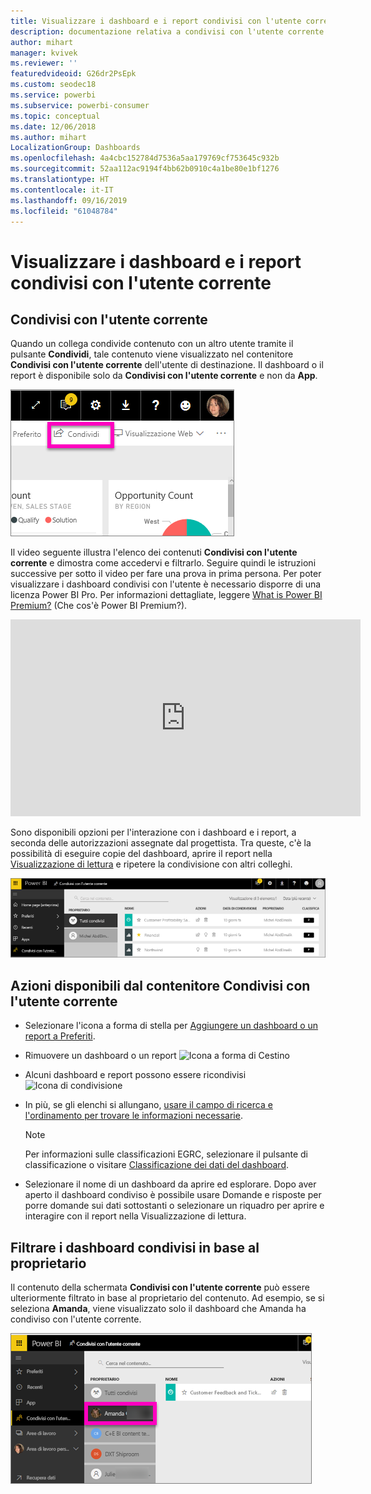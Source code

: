 ```yaml
---
title: Visualizzare i dashboard e i report condivisi con l'utente corrente
description: documentazione relativa a condivisi con l'utente corrente in Power BI
author: mihart
manager: kvivek
ms.reviewer: ''
featuredvideoid: G26dr2PsEpk
ms.custom: seodec18
ms.service: powerbi
ms.subservice: powerbi-consumer
ms.topic: conceptual
ms.date: 12/06/2018
ms.author: mihart
LocalizationGroup: Dashboards
ms.openlocfilehash: 4a4cbc152784d7536a5aa179769cf753645c932b
ms.sourcegitcommit: 52aa112ac9194f4bb62b0910c4a1be80e1bf1276
ms.translationtype: HT
ms.contentlocale: it-IT
ms.lasthandoff: 09/16/2019
ms.locfileid: "61048784"
---
```

# <a name="display-the-dashboards-and-reports-that-have-been-shared-with-me"></a>Visualizzare i dashboard e i report condivisi con l'utente corrente
## <a name="shared-with-me"></a>Condivisi con l'utente corrente

Quando un collega condivide contenuto con un altro utente tramite il pulsante **Condividi**, tale contenuto viene visualizzato nel contenitore **Condivisi con l'utente corrente** dell'utente di destinazione. Il dashboard o il report è disponibile solo da **Condivisi con l'utente corrente** e non da **App**.

![Icona di condivisione](./media/end-user-shared-with-me/power-bi-share-dash.png)

Il video seguente illustra l'elenco dei contenuti **Condivisi con l'utente corrente** e dimostra come accedervi e filtrarlo. Seguire quindi le istruzioni successive per sotto il video per fare una prova in prima persona. Per poter visualizzare i dashboard condivisi con l'utente è necessario disporre di una licenza Power BI Pro. Per informazioni dettagliate, leggere [What is Power BI Premium?](../service-premium-what-is.md) (Che cos'è Power BI Premium?).

<iframe width="560" height="315" src="https://www.youtube.com/embed/G26dr2PsEpk" frameborder="0" allowfullscreen></iframe>

Sono disponibili opzioni per l'interazione con i dashboard e i report, a seconda delle autorizzazioni assegnate dal progettista. Tra queste, c'è la possibilità di eseguire copie del dashboard, aprire il report nella [Visualizzazione di lettura](end-user-reading-view.md) e ripetere la condivisione con altri colleghi.

![Contenitore Condivisi con l'utente corrente](./media/end-user-shared-with-me/power-bi-container.png)

## <a name="actions-available-from-the-shared-with-me-container"></a>Azioni disponibili dal contenitore **Condivisi con l'utente corrente**
* Selezionare l'icona a forma di stella per [Aggiungere un dashboard o un report a Preferiti](end-user-favorite.md).
* Rimuovere un dashboard o un report  ![Icona a forma di Cestino](./media/end-user-shared-with-me/power-bi-delete-icon.png)
* Alcuni dashboard e report possono essere ricondivisi  ![Icona di condivisione](./media/end-user-shared-with-me/power-bi-share-icon-new.png)
* In più, se gli elenchi si allungano, [usare il campo di ricerca e l'ordinamento per trovare le informazioni necessarie](end-user-search-sort.md).
  
  > [!NOTE]
  > Per informazioni sulle classificazioni EGRC, selezionare il pulsante di classificazione o visitare [Classificazione dei dati del dashboard](../service-data-classification.md).
  > 
  > 
* Selezionare il nome di un dashboard da aprire ed esplorare. Dopo aver aperto il dashboard condiviso è possibile usare Domande e risposte per porre domande sui dati sottostanti o selezionare un riquadro per aprire e interagire con il report nella Visualizzazione di lettura.

## <a name="filter-shared-dashboards-by-owner"></a>Filtrare i dashboard condivisi in base al proprietario
Il contenuto della schermata **Condivisi con l'utente corrente** può essere ulteriormente filtrato in base al proprietario del contenuto. Ad esempio, se si seleziona **Amanda**, viene visualizzato solo il dashboard che Amanda ha condiviso con l'utente corrente.

![Dashboard filtrato per proprietario](./media/end-user-shared-with-me/power-bi-owner-new.png)
